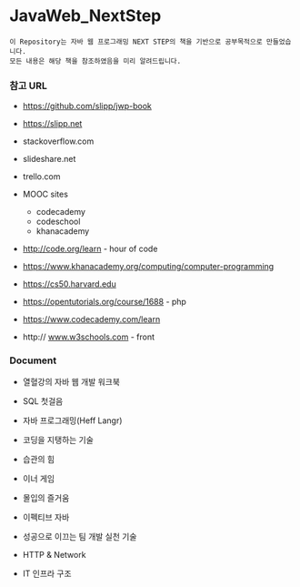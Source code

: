 # JavaWeb_NextStep

```text
이 Repository는 자바 웹 프로그래밍 NEXT STEP의 책을 기반으로 공부목적으로 만들었습니다.  
모든 내용은 해당 책을 참조하였음을 미리 알려드립니다.  
```  

### 참고 URL
* https://github.com/slipp/jwp-book
* https://slipp.net
  
* stackoverflow.com
* slideshare.net
* trello.com
* MOOC sites
  * codecademy
  * codeschool
  * khanacademy
* http://code.org/learn - hour of code
* https://www.khanacademy.org/computing/computer-programming
* https://cs50.harvard.edu
  
* https://opentutorials.org/course/1688 - php
* https://www.codecademy.com/learn
* http:// www.w3schools.com - front

### Document
* 열혈강의 자바 웹 개발 워크북
* SQL 첫걸음
* 자바 프로그래밍(Heff Langr)
* 코딩을 지탱하는 기술
  
* 습관의 힘
* 이너 게임
* 몰입의 즐거움

* 이펙티브 자바
* 성공으로 이끄는 팀 개발 실천 기술
* HTTP & Network
* IT 인프라 구조

